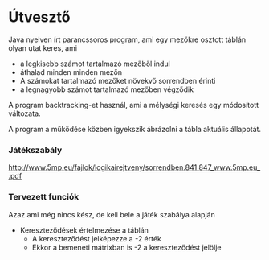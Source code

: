 # Útvesztő
Java nyelven írt parancssoros program, ami egy mezőkre osztott táblán olyan utat keres, ami 
- a legkisebb számot tartalmazó mezőből indul 
- áthalad minden minden mezőn
- A számokat tartalmazó mezőket növekvő sorrendben érinti
- a legnagyobb számot tartalmazó mezőben végződik

A program backtracking-et használ, ami a mélységi keresés egy módosított változata.

A program a működése közben igyekszik ábrázolni a tábla aktuális állapotát.

### Játékszabály
http://www.5mp.eu/fajlok/logikairejtveny/sorrendben.841.847_www.5mp.eu_.pdf

### Tervezett funciók
Azaz ami még nincs kész, de kell bele a játék szabálya alapján
- Kereszteződések értelmezése a táblán
  - A kereszteződést jelképezze a -2 érték
  - Ekkor a bemeneti mátrixban is -2 a kereszteződést jelölje


